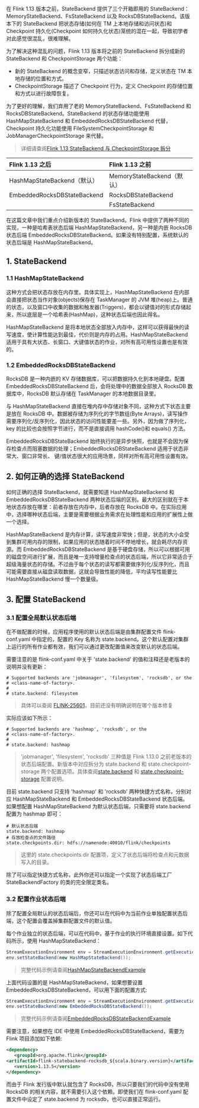 在 Flink 1.13 版本之前，StateBackend 提供了三个开箱即用的 StateBackend：MemoryStateBackend、FsStateBackend 以及 RocksDBStateBackend。该版本下的 StateBackend 把状态存储(如何在 TM 上本地存储和访问状态)和 Checkpoint 持久化(Checkpoint 如何持久化状态)笼统的混在一起，导致初学者对此感觉很混乱，很难理解。

为了解决这种混乱的问题，Flink 1.13 版本将之前的 StateBackend 拆分成新的 StateBackend 和 CheckpointStorage 两个功能：
- 新的 StateBackend 的概念变窄，只描述状态访问和存储，定义状态在 TM 本地存储的位置和方式。
- CheckpointStorage 描述了 Checkpoint 行为，定义 Checkpoint 的存储位置和方式以进行故障恢复。

为了更好的理解，我们弃用了老的 MemoryStateBackend、FsStateBackend 和 RocksDBStateBackend。StateBackend 的状态存储功能使用 HashMapStateBackend 和 EmbeddedRocksDBStateBackend 代替，Checkpoint 持久化功能使用 FileSystemCheckpointStorage 和 JobManagerCheckpointStorage 来代替。
> 详细请查阅[Flink 1.13 StateBackend 与 CheckpointStorage 拆分](https://smartsi.blog.csdn.net/article/details/123057769)

| Flink 1.13 之后     | Flink 1.13 之前     |
| :------------- | :------------- |
| HashMapStateBackend（默认）       | MemoryStateBackend（默认）      |
| EmbeddedRocksDBStateBackend | RocksDBStateBackend|
| | FsStateBackend |

在这篇文章中我们重点介绍新版本的 StateBackend。Flink 中提供了两种不同的实现，一种是哈希表状态后端 HashMapStateBackend，另一种是内嵌 RocksDB 状态后端 EmbeddedRocksDBStateBackend。如果没有特别配置，系统默认的状态后端是 HashMapStateBackend。

## 1. StateBackend

### 1.1 HashMapStateBackend

这种方式会把状态存放在内存里。具体实现上，HashMapStateBackend 在内部会直接把状态当作对象(objects)保存在 TaskManager 的 JVM 堆(heap)上。普通的状态，以及窗口中收集的数据和触发器(Triggers)，都会以键值对的形式存储起来，所以底层是一个哈希表(HashMap)，这种状态后端也因此得名。

HashMapStateBackend 是将本地状态全部放入内存中，这样可以获得最快的读写速度，使计算性能达到最佳，代价则是内存的占用。HashMapStateBackend 适用于具有大状态、长窗口、大键值状态的作业，对所有高可用性设置也是有效的。

### 1.2 EmbeddedRocksDBStateBackend

RocksDB 是一种内嵌的 KV 存储数据库，可以把数据持久化到本地硬盘。配置 EmbeddedRocksDBStateBackend 后，会将处理中的数据全部放入 RocksDB 数据库中，RocksDB 默认存储在 TaskManager 的本地数据目录里。

与 HashMapStateBackend 直接在堆内存中存储对象不同，这种方式下状态主要是放在 RocksDB 中。数据被存储为序列化的字节数组(Byte Arrays)，读写操作需要序列化/反序列化，因此状态的访问性能要差一些。另外，因为做了序列化，key 的比较也会按照字节进行，而不是直接调用 hashCode()和 equals() 方法。

EmbeddedRocksDBStateBackend 始终执行的是异步快照，也就是不会因为保存检查点而阻塞数据的处理；EmbeddedRocksDBStateBackend 适用于状态非常大、窗口非常长、 键/值状态很大的应用场景，同样对所有高可用性设置有效。

## 2. 如何正确的选择 StateBackend

如何正确的选择 StateBackend，就需要知道 HashMapStateBackend 和 EmbeddedRocksDBStateBackend 两种状态后端的区别。最大的区别就在于本地状态存放在哪里：前者存放在内存中，后者存放在 RocksDB 中。在实际应用中，选择哪种状态后端，主要是需要根据业务需求在处理性能和应用的扩展性上做一个选择。

HashMapStateBackend 是内存计算，读写速度非常快；但是，状态的大小会受到集群可用内存的限制，如果应用的状态随着时间不停地增长，就会耗尽内存资源。而 EmbeddedRocksDBStateBackend 是基于硬盘存储，所以可以根据可用的磁盘空间进行扩展，而且是唯一支持增量检查点的状态后端，所以它非常适合于超级海量状态的存储。不过由于每个状态的读写都需要做序列化/反序列化，而且可能需要直接从磁盘读取数据，这就会导致性能的降低，平均读写性能要比 HashMapStateBackend 慢一个数量级。

## 3. 配置 StateBackend

### 3.1 配置全局默认状态后端

在不做配置的时候，应用程序使用的默认状态后端是由集群配置文件 flink-conf.yaml 中指定的，配置的 Key 名称为 state.backend。这个默认配置对集群上运行的所有作业都有效，我们可以通过更改配置值来改变默认的状态后端。

需要注意的是 flink-conf.yaml 中关于 'state.backend' 的值和注释还是老版本的说明并没有更新：
```
# Supported backends are 'jobmanager', 'filesystem', 'rocksdb', or the
# <class-name-of-factory>.
#
# state.backend: filesystem
```
> 具体可以查阅 [FLINK-25601](https://issues.apache.org/jira/browse/FLINK-25601)，目前还没有明确说明在哪个版本修复

实际应该如下所示：
```
# Supported backends are 'hashmap', 'rocksdb', or the
# <class-name-of-factory>.
#
# state.backend: hashmap
```
> 'jobmanager', 'filesystem', 'rocksdb' 三种值是 Flink 1.13.0 之前老版本的状态后端配置。新版本中对应拆分为 state.backend 和 state.checkpoint-storage 两个配置选项。具体查阅[state.backend](https://nightlies.apache.org/flink/flink-docs-release-1.13/docs/deployment/config/#state-backend) 和 [state.checkpoint-storage](https://nightlies.apache.org/flink/flink-docs-release-1.13/docs/deployment/config/#state-checkpoint-storage) 配置说明。

目前 state.backend 只支持 'hashmap' 和 'rocksdb' 两种快捷方式名称，分别对应 HashMapStateBackend 和 EmbeddedRocksDBStateBackend 状态后端。如果想配置 HashMapStateBackend 为默认状态后端，只需要将 state.backend 配置为 hashmap 即可：
```
# 默认状态后端
state.backend: hashmap
# 存放检查点的文件路径
state.checkpoints.dir: hdfs://namenode:40010/flink/checkpoints
```
> 这里的 state.checkpoints.dir 配置项，定义了状态后端将检查点和元数据写入的目录。

除了可以指定快捷方式名称，此外你还可以指定一个实现了状态后端工厂 StateBackendFactory 的类的完全限定类名。

### 3.2 配置作业状态后端

除了配置全局默认的状态后端后，你还可以在代码中为当前作业单独配置状态后端，这个配置会覆盖掉集群配置文件的默认值。

每个作业独立的状态后端，可以在代码中，基于作业的执行环境直接设置。如下代码所示，使用 HashMapStateBackend：
```java
StreamExecutionEnvironment env = StreamExecutionEnvironment.getExecutionEnvironment();
env.setStateBackend(new HashMapStateBackend());
```
> 完整代码示例请查阅[HashMapStateBackendExample](https://github.com/sjf0115/data-example/blob/master/flink-example/src/main/java/com/flink/example/stream/state/statebackend/HashMapStateBackendExample.java)

上面代码设置的是 HashMapStateBackend，如果想要设置 EmbeddedRocksDBStateBackend，可以用下面的配置方式:
```java
StreamExecutionEnvironment env = StreamExecutionEnvironment.getExecutionEnvironment();
env.setStateBackend(new EmbeddedRocksDBStateBackend());
```
> 完整代码示例请查阅[EmbeddedRocksDBStateBackendExample](https://github.com/sjf0115/data-example/blob/master/flink-example/src/main/java/com/flink/example/stream/state/statebackend/EmbeddedRocksDBStateBackendExample.java)

需要注意，如果想在 IDE 中使用 EmbeddedRocksDBStateBackend，需要为 Flink 项目添加如下依赖:
```xml
<dependency>
   <groupId>org.apache.flink</groupId>
<artifactId>flink-statebackend-rocksdb_${scala.binary.version}</artifactId>
   <version>1.13.5</version>
</dependency>
```
而由于 Flink 发行版中默认就包含了 RocksDB，所以只要我们的代码中没有使用 RocksDB 的相关内容，就不需要引入这个依赖。即使我们在 flink-conf.yaml 配置文件中设定了 state.backend 为 rocksdb，也可以直接正常运行。
